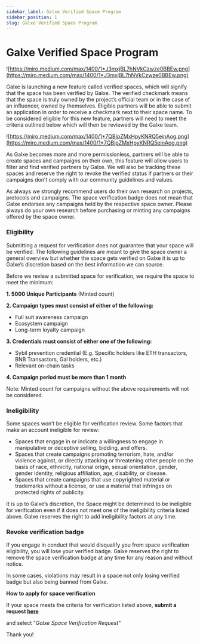 ```yaml
---
sidebar_label: Galxe Verified Space Program
sidebar_position: 1
slug: Galxe Verified Space Program
---
```

# Galxe Verified Space Program

![https://miro.medium.com/max/1400/1*J3mxjBL7hNVkCzwze0BBEw.png](https://miro.medium.com/max/1400/1*J3mxjBL7hNVkCzwze0BBEw.png)

Galxe is launching a new feature called verified spaces, which will signify that the space has been verified by Galxe. The verified checkmark means that the space is truly owned by the project’s official team or in the case of an influencer, owned by themselves. Eligible partners will be able to submit an application in order to receive a checkmark next to their space name. To be considered eligible for this new feature, partners will need to meet the criteria outlined below which will then be reviewed by the Galxe team.

![https://miro.medium.com/max/1400/1*7QBjpZMxHpyKNRQ5einAog.png](https://miro.medium.com/max/1400/1*7QBjpZMxHpyKNRQ5einAog.png)

As Galxe becomes more and more permissionless, partners will be able to create spaces and campaigns on their own, this feature will allow users to filter and find verified partners by Galxe. We will also be tracking these spaces and reserve the right to revoke the verified status if partners or their campaigns don’t comply with our community guidelines and values.

As always we strongly recommend users do their own research on projects, protocols and campaigns. The space verification badge does not mean that Galxe endorses any campaigns held by the respective space owner. Please always do your own research before purchasing or minting any campaigns offered by the space owner.

### **Eligibility**

Submitting a request for verification does not guarantee that your space will be verified. The following guidelines are meant to give the space owner a general overview but whether the space gets verified on Galxe it is up to Galxe’s discretion based on the best information we can source.

Before we review a submitted space for verification, we require the space to meet the minimum:

**1. 5000 Unique Participants** (Minted count)

**2. Campaign types must consist of either of the following:**

* Full suit awareness campaign
* Ecosystem campaign
* Long-term loyalty campaign

**3. Credentials must consist of either one of the following:**

* Sybil prevention credential (E.g. Specific holders like ETH transactors, BNB Transactors, Gal holders, etc.)
* Relevant on-chain tasks

**4. Campaign period must be more than 1 month**

Note: Minted count for campaigns without the above requirements will not be considered.

### **Ineligibility**

Some spaces won’t be eligible for verification review. Some factors that make an account ineligible for review:

* Spaces that engage in or indicate a willingness to engage in manipulative or deceptive selling, bidding, and offers.
* Spaces that create campaigns promoting terrorism, hate, and/or violence against, or directly attacking or threatening other people on the basis of race, ethnicity, national origin, sexual orientation, gender, gender identity, religious affiliation, age, disability, or disease.
* Spaces that create campaigns that use copyrighted material or trademarks without a license, or use a material that infringes on protected rights of publicity.

It is up to Galxe’s discretion, the Space might be determined to be ineligible for verification even if it does not meet one of the ineligibility criteria listed above. Galxe reserves the right to add ineligibility factors at any time.

### **Revoke verification badge**

If you engage in conduct that would disqualify you from space verification eligibility, you will lose your verified badge. Galxe reserves the right to remove the space verification badge at any time for any reason and without notice.

In some cases, violations may result in a space not only losing verified badge but also being banned from Galxe.

**How to apply for space verification**

If your space meets the criteria for verification listed above, **submit a request [here](https://gal.xyz/dashboard-support)**

and select "*Galxe Space Verification Request"*

Thank you!